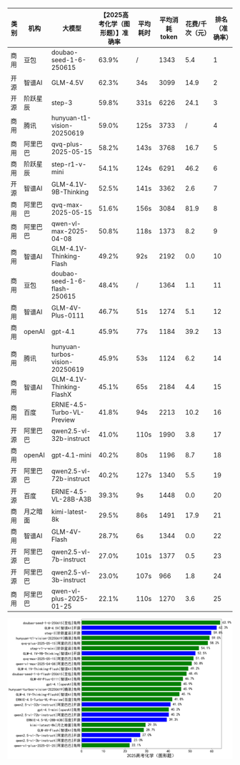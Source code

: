 
|类别|机构|大模型|【2025高考化学（图形题）】准确率|平均耗时|平均消耗token|花费/千次（元）|排名（准确率）|
|---|---|-----|-------------------|-------|-----------|-----------|-----------|
|商用|豆包|doubao-seed-1-6-250615|63.9%|/|1343|5.4|1|
|开源|智谱AI|GLM-4.5V|62.3%|34s|3099|14.9|2|
|开源|阶跃星辰|step-3|59.8%|331s|6226|24.1|3|
|商用|腾讯|hunyuan-t1-vision-20250619|59.0%|125s|3733|/|4|
|商用|阿里巴巴|qvq-plus-2025-05-15|58.2%|143s|3768|16.7|5|
|商用|阶跃星辰|step-r1-v-mini|54.1%|124s|6291|46.2|6|
|开源|智谱AI|GLM-4.1V-9B-Thinking|52.5%|141s|3362|2.6|7|
|商用|阿里巴巴|qvq-max-2025-05-15|51.6%|156s|3084|81.9|8|
|商用|阿里巴巴|qwen-vl-max-2025-04-08|50.8%|118s|1373|8.2|9|
|商用|智谱AI|GLM-4.1V-Thinking-Flash|49.2%|92s|2192|0.0|10|
|商用|豆包|doubao-seed-1-6-flash-250615|48.4%|/|1364|1.1|11|
|商用|智谱AI|GLM-4V-Plus-0111|46.7%|51s|1274|5.1|12|
|商用|openAI|gpt-4.1|45.9%|77s|1184|39.2|13|
|商用|腾讯|hunyuan-turbos-vision-20250619|45.9%|53s|1124|6.2|14|
|商用|智谱AI|GLM-4.1V-Thinking-FlashX|45.1%|65s|2184|4.4|15|
|商用|百度|ERNIE-4.5-Turbo-VL-Preview|41.8%|94s|2213|10.2|16|
|开源|阿里巴巴|qwen2.5-vl-32b-instruct|41.0%|110s|1990|3.8|17|
|商用|openAI|gpt-4.1-mini|40.2%|80s|1196|8.7|18|
|开源|阿里巴巴|qwen2.5-vl-72b-instruct|40.2%|127s|1340|5.5|19|
|开源|百度|ERNIE-4.5-VL-28B-A3B|39.3%|9s|1448|0.0|20|
|商用|月之暗面|kimi-latest-8k|29.5%|86s|1491|17.9|21|
|商用|智谱AI|GLM-4V-Flash|28.7%|6s|1344|0.0|22|
|开源|阿里巴巴|qwen2.5-vl-7b-instruct|27.0%|101s|1377|0.5|23|
|开源|阿里巴巴|qwen2.5-vl-3b-instruct|23.0%|107s|966|1.8|24|
|商用|阿里巴巴|qwen-vl-plus-2025-01-25|22.1%|110s|1270|3.6|25|


![lin](../pic/2025高考化学（图形题）.png)
